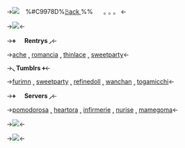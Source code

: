 ->![](https://cdn.discordapp.com/attachments/1112271341341650975/1199263726281424908/Untitled813.png?ex=65c1e861&is=65af7361&hm=069c2af862edad9bd173ceb7dd9ee1cbbc9e201853b30eb338763fbfd5f0d74d&)⠀ %#C9978D%[𝙱ack ](https://rentry.co/draculasblood)%% ⠀⠀｡ ｡ ｡⠀<-

->![](https://cdn.discordapp.com/attachments/1112271341341650975/1199237225645359175/Untitled804_20240123192022.png?ex=65c1cfb3&is=65af5ab3&hm=f6dd89338e7c39ba1dde46246719ecf5e3a53e72e07ad806a437091291b4aeb9&)<-

->**ᚐ 　   Rentrys     ◞**<-

->[ache](https://rentry.co/ache) ˳ [romancia](https://rentry.co/romancia)  ˳ [thinlace](https://rentry.co/thinlace) ˳ [sweetparty](https://rentry.co/sweetparty)<-

->**◟  Tumblrs       ᚐ**<-

->[furimn](https://furimn.tumblr.com/) ˳ [sweetparty](https://sweetparty.tumblr.com/) ˳ [refinedoll](https://refinedoll.tumblr.com/) ˳ [wanchan](https://www.tumblr.com/wanchan) ˳ [togamicchi](https://www.tumblr.com/togamicchi)<-

->**ᚐ 　   Servers     ◞**<-

->[pomodorosa](https://discord.gg/nui) ˳ [heartora](https://discord.gg/heartora) ˳ [infirmerie](https://discord.gg/infirmary) ˳ [nurise](https://discord.gg/ts2gYgqPxd) ˳ [mamegoma](https://discord.gg/RBsBVNE4vd)<-

->![](https://cdn.discordapp.com/attachments/1112271341341650975/1199237218682798101/Untitled804_20240123192025.png?ex=65c1cfb1&is=65af5ab1&hm=9aa81f6a5e1c933d8eca76fc1e837f969054dd2738844928a9e6ee59f4163165&)<-

->![](https://cdn.discordapp.com/attachments/1112271341341650975/1199261926899847220/Untitled812_20240123205829.png?ex=65c1e6b4&is=65af71b4&hm=f921b7c1f86093e719420012a888563e26db1569650c4febd600832ccfff9e9e&)<-